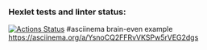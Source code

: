 ### Hexlet tests and linter status:
[![Actions Status](https://github.com/violetomo/python-project-49/workflows/hexlet-check/badge.svg)](https://github.com/violetomo/python-project-49/actions)
#asciinema brain-even example
https://asciinema.org/a/YsnoCQ2FFRvVKSPw5rVEG2dgs
